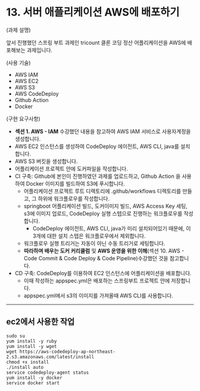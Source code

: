 # 13. 서버 애플리케이션 AWS에 배포하기

(과제 설명)

앞서 진행했던 스프링 부트 과제인 tricount 클론 코딩 정산 어플리케이션을 AWS에 배포해보는 과제입니다.

(사용 기술)

- AWS IAM
- AWS EC2
- AWS S3
- AWS CodeDeploy
- Github Action
- Docker

(구현 요구사항)

- **섹션 1. AWS - IAM** 수강했던 내용을 참고하여 AWS IAM 서비스로 사용자계정을 생성합니다.
- AWS EC2 인스턴스를 생성하여 CodeDeploy 에이전트, AWS CLI, java를 설치합니다.
- AWS S3 버킷을 생성합니다.
- 어플리케이션 프로젝트 안에 도커파일을 작성합니다.
- CI 구축: Github에 본인이 진행하였던 과제를 업로드하고, Github Action 을 사용하여 Docker 이미지를 빌드하여 S3에 푸시합니다.
    - 어플리케이션 프로젝트 루트 디렉토리에 .github/workflows 디렉토리를 만들고, 그 하위에 워크플로우를 작성합니다.
    - springboot 어플리케이션 빌드, 도커이미지 빌드, AWS Access Key 세팅, s3에 이미지 업로드, CodeDeploy 실행 스텝으로 진행하는 워크플로우를 작성합니다.
        - CodeDeploy 에이전트, AWS CLI, java가 미리 설치되어있기 때문에, 이 3개에 대한 설치 스텝은 워크플로우에서 제외합니다.
    - 워크플로우 실행 트리거는 자동이 아닌 수동 트리거로 세팅합니다.
    - **따라하며 배우는 도커 커리큘럼** 및 **AWS 운영을 위한 이해**(섹션 10. AWS - Code Commit & Code Deploy & Code Pipeline)수강했던 것을 참고합니다.
- CD 구축: CodeDeploy를 이용하여 EC2 인스턴스에 어플리케이션을 배포합니다.
    - 이때 작성하는 appspec.yml은 배포하는 스프링부트 프로젝트 안에 저장합니다.
    - appspec.yml에서 s3의 이미지를 가져올때 AWS CLI를 사용합니다.

---
## ec2에서 사용한 작업
```shell
sudo su
yum install -y ruby
yum install -y wget
wget https://aws-codedeploy-ap-northeast-2.s3.amazonaws.com/latest/install
chmod +x install
./install auto
service codedeploy-agent status
yum install -y docker
service docker start
```